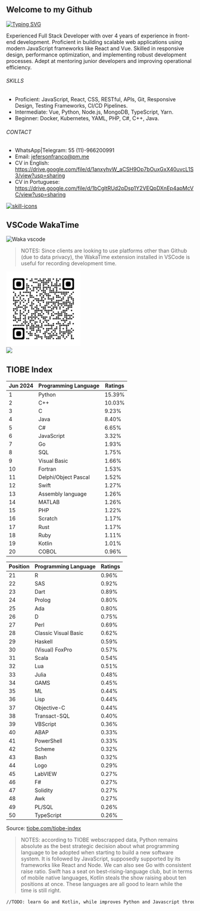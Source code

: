 ## Welcome to my Github

[![Typing SVG](https://readme-typing-svg.demolab.com/?lines=React;Node.js;Python;English;Spanish;Portuguese;Scan+QR+Code;Add+me+on+LinkedIn)](https://github.com/jeferson-franco)

Experienced Full Stack Developer with over 4 years of experience in front-end development. Proficient in building scalable web applications using modern JavaScript frameworks like React and Vue. Skilled in responsive design, performance optimization, and implementing robust development processes. Adept at mentoring junior developers and improving operational efficiency.

###### SKILLS

- Proficient: JavaScript, React, CSS, RESTful, APIs, Git, Responsive Design, Testing Frameworks, CI/CD Pipelines.
- Intermediate: Vue, Python, Node.js, MongoDB, TypeScript, Yarn.
- Beginner: Docker, Kubernetes, YAML, PHP, C#, C++, Java.

###### CONTACT

- WhatsApp|Telegram: 55 (11)-966200991
- Email: jefersonfranco@pm.me
- CV in English: https://drive.google.com/file/d/1anxyhvW_aCSH9Op7bOuxGxX40uvcL1S3/view?usp=sharing
- CV in Portuguese: https://drive.google.com/file/d/1bCgItRUd2pDsp1Y2VEQpDXnEp4apMcVC/view?usp=sharing

<p align="left">
  <a href="https://skillicons.dev">
    <img src="https://skillicons.dev/icons?i=git,js,kubernetes,linux,materialui,nodejs,py,react,sass,vscode&perline=6&theme=light" alt="skill-icons" title="git, js, kubernetes, linux, materialui, nodejs, py, react, sass, vscode"/>
  </a>
</p>

## VSCode WakaTime

![Waka vscode](https://wakatime.com/share/@328ec2d1-7a5b-47b2-8ff2-1d3c2f9fa1a9/ae7a4b23-a486-4c32-9402-e4147d7dfac8.svg)

> NOTES: Since clients are looking to use platforms other than Github (due to data privacy), the WakaTime extension installed in VSCode is useful for recording development time.

<img src="./qrcode.png" alt="qrcode-linkedin" min-width="200rem" max-width="200rem" width="200rem" align="justify" onerror="this.onerror=null; this.src='./qrcode.svg';">

<div dir="auto">
  <a href="https://github.com/jeferson-franco"></a>
  <a href="https://www.linkedin.com/in/jefersonfranco/" alt="jefe-linkedin">
    <img style="max-width: 100%;" src="https://img.shields.io/badge/-Linkedin-6610F2?style=for-the-badge&logo=Linkedin&logoColor=FFFFFF&link=https://www.linkedin.com/in/jefersonfranco/">
  </a>

## TIOBE Index

<!-- TIOBE_TABLE_START -->

| Jun 2024 | Programming Language | Ratings |
| -------- | -------------------- | ------- |
| 1        | Python               | 15.39%  |
| 2        | C++                  | 10.03%  |
| 3        | C                    | 9.23%   |
| 4        | Java                 | 8.40%   |
| 5        | C#                   | 6.65%   |
| 6        | JavaScript           | 3.32%   |
| 7        | Go                   | 1.93%   |
| 8        | SQL                  | 1.75%   |
| 9        | Visual Basic         | 1.66%   |
| 10       | Fortran              | 1.53%   |
| 11       | Delphi/Object Pascal | 1.52%   |
| 12       | Swift                | 1.27%   |
| 13       | Assembly language    | 1.26%   |
| 14       | MATLAB               | 1.26%   |
| 15       | PHP                  | 1.22%   |
| 16       | Scratch              | 1.17%   |
| 17       | Rust                 | 1.17%   |
| 18       | Ruby                 | 1.11%   |
| 19       | Kotlin               | 1.01%   |
| 20       | COBOL                | 0.96%   |

| Position | Programming Language | Ratings |
| -------- | -------------------- | ------- |
| 21       | R                    | 0.96%   |
| 22       | SAS                  | 0.92%   |
| 23       | Dart                 | 0.89%   |
| 24       | Prolog               | 0.80%   |
| 25       | Ada                  | 0.80%   |
| 26       | D                    | 0.75%   |
| 27       | Perl                 | 0.69%   |
| 28       | Classic Visual Basic | 0.62%   |
| 29       | Haskell              | 0.59%   |
| 30       | (Visual) FoxPro      | 0.57%   |
| 31       | Scala                | 0.54%   |
| 32       | Lua                  | 0.51%   |
| 33       | Julia                | 0.48%   |
| 34       | GAMS                 | 0.45%   |
| 35       | ML                   | 0.44%   |
| 36       | Lisp                 | 0.44%   |
| 37       | Objective-C          | 0.44%   |
| 38       | Transact-SQL         | 0.40%   |
| 39       | VBScript             | 0.36%   |
| 40       | ABAP                 | 0.33%   |
| 41       | PowerShell           | 0.33%   |
| 42       | Scheme               | 0.32%   |
| 43       | Bash                 | 0.32%   |
| 44       | Logo                 | 0.29%   |
| 45       | LabVIEW              | 0.27%   |
| 46       | F#                   | 0.27%   |
| 47       | Solidity             | 0.27%   |
| 48       | Awk                  | 0.27%   |
| 49       | PL/SQL               | 0.26%   |
| 50       | TypeScript           | 0.26%   |

<!-- TIOBE_TABLE_END -->

Source: [tiobe.com/tiobe-index](https://www.tiobe.com/tiobe-index/)

> NOTES: according to TIOBE webscrapped data, Python remains absolute as the best strategic decision about what programming language to be adopted when starting to build a new software system. It is followed by JavaScript, supposedly supported by its frameworks like React and Node. We can also see Go with consistent raise ratio. Swift has a seat on best-rising-language club, but in terms of mobile native languages, Kotlin steals the show raising about ten positions at once. These languages are all good to learn while the time is still right.

```txt
//TODO: learn Go and Kotlin, while improves Python and Javascript through its most-used frameworks like React and Node.
```

</div>
